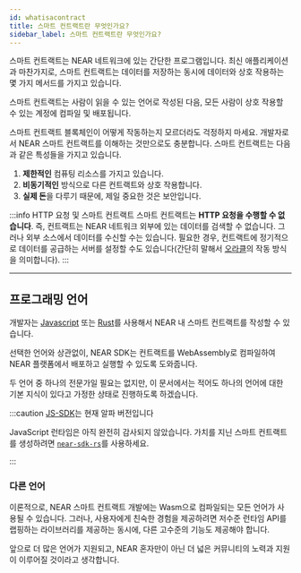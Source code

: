 ```yaml
---
id: whatisacontract
title: 스마트 컨트랙트란 무엇인가요?
sidebar_label: 스마트 컨트랙트란 무엇인가요?
---
```


스마트 컨트랙트는 NEAR 네트워크에 있는 간단한 프로그램입니다. 최신 애플리케이션과 마찬가지로, 스마트 컨트랙트는 데이터를 저장하는 동시에 데이터와 상호 작용하는 몇 가지 메서드를 가지고 있습니다.

스마트 컨트랙트는 사람이 읽을 수 있는 언어로 작성된 다음, 모든 사람이 상호 작용할 수 있는 계정에 컴파일 및 배포됩니다.

스마트 컨트랙트 블록체인이 어떻게 작동하는지 모르더라도 걱정하지 마세요. 개발자로서 NEAR 스마트 컨트랙트를 이해하는 것만으로도 충분합니다. 스마트 컨트랙트는 다음과 같은 특성들을 가지고 있습니다.
1. **제한적인** 컴퓨팅 리소스를 가지고 있습니다. 
2. **비동기적인** 방식으로 다른 컨트랙트와 상호 작용합니다.
3. **실제 돈**을 다루기 때문에, 제일 중요한 것은 보안입니다.

:::info HTTP 요청 및 스마트 컨트랙트
스마트 컨트랙트는 **HTTP 요청을 수행할 수 없습니다**. 즉, 컨트랙트는 NEAR 네트워크 외부에 있는 데이터를 검색할 수 없습니다. 그러나 외부 소스에서 데이터를 수신할 수는 있습니다. 필요한 경우, 컨트랙트에 정기적으로 데이터를 공급하는 서버를 설정할 수도 있습니다(간단히 말해서 [오라클](../relevant-contracts/oracles.md)의 작동 방식을 의미합니다).
:::

---

## 프로그래밍 언어
개발자는 [Javascript](../../sdk/js/js-sdk.md) 또는 [Rust](../../sdk/rust/rust-sdk.md)를 사용해서 NEAR 내 스마트 컨트랙트를 작성할 수 있습니다.

선택한 언어와 상관없이, NEAR SDK는 컨트랙트를 WebAssembly로 컴파일하여 NEAR 플랫폼에서 배포하고 실행할 수 있도록 도와줍니다.

두 언어 중 하나의 전문가일 필요는 없지만, 이 문서에서는 적어도 하나의 언어에 대한 기본 지식이 있다고 가정한 상태로 진행하도록 하겠습니다.

:::caution [JS-SDK](https://github.com/near/near-sdk-js/releases/)는 현재 알파 버전입니다

JavaScript 런타임은 아직 완전히 감사되지 않았습니다. 가치를 지닌 스마트 컨트랙트를 생성하려면 [`near-sdk-rs`](https://github.com/near/near-sdk-rs)를 사용하세요.

:::


### 다른 언어
이론적으로, NEAR 스마트 컨트랙트 개발에는 Wasm으로 컴파일되는 모든 언어가 사용될 수 있습니다. 그러나, 사용자에게 친숙한 경험을 제공하려면 저수준 런타임 API를 랩핑하는 라이브러리를 제공하는 동시에, 다른 고수준의 기능도 제공해야 합니다.

앞으로 더 많은 언어가 지원되고, NEAR 혼자만이 아닌 더 넓은 커뮤니티의 노력과 지원이 이루어질 것이라고 생각합니다.